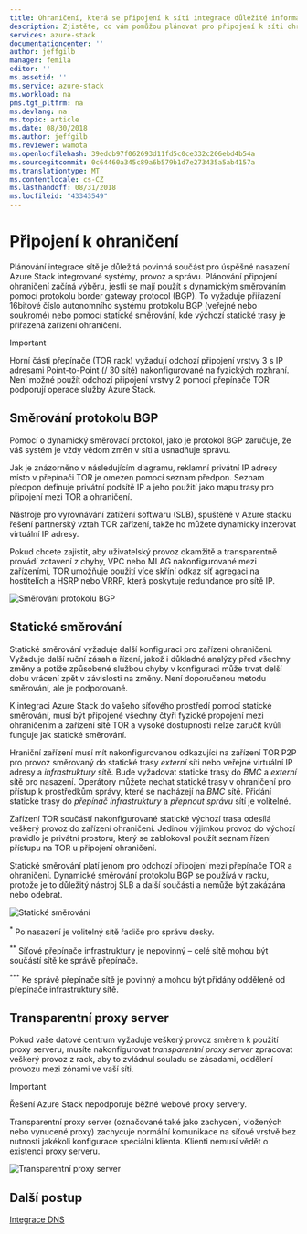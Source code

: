 ```yaml
---
title: Ohraničení, která se připojení k síti integrace důležité informace pro integrované systémy Azure Stack | Dokumentace Microsoftu
description: Zjistěte, co vám pomůžou plánovat pro připojení k síti ohraničení datového centra pomocí služby Azure Stack víc uzlů.
services: azure-stack
documentationcenter: ''
author: jeffgilb
manager: femila
editor: ''
ms.assetid: ''
ms.service: azure-stack
ms.workload: na
pms.tgt_pltfrm: na
ms.devlang: na
ms.topic: article
ms.date: 08/30/2018
ms.author: jeffgilb
ms.reviewer: wamota
ms.openlocfilehash: 39edcb97f062693d11fd5c0ce332c206ebd4b54a
ms.sourcegitcommit: 0c64460a345c89a6b579b1d7e273435a5ab4157a
ms.translationtype: MT
ms.contentlocale: cs-CZ
ms.lasthandoff: 08/31/2018
ms.locfileid: "43343549"
---
```

# <a name="border-connectivity"></a>Připojení k ohraničení 
Plánování integrace sítě je důležitá povinná součást pro úspěšné nasazení Azure Stack integrované systémy, provoz a správu. Plánování připojení ohraničení začíná výběru, jestli se mají použít s dynamickým směrováním pomocí protokolu border gateway protocol (BGP). To vyžaduje přiřazení 16bitové číslo autonomního systému protokolu BGP (veřejné nebo soukromé) nebo pomocí statické směrování, kde výchozí statické trasy je přiřazená zařízení ohraničení.

> [!IMPORTANT]
> Horní části přepínače (TOR rack) vyžadují odchozí připojení vrstvy 3 s IP adresami Point-to-Point (/ 30 sítě) nakonfigurované na fyzických rozhraní. Není možné použít odchozí připojení vrstvy 2 pomocí přepínače TOR podporují operace služby Azure Stack. 

## <a name="bgp-routing"></a>Směrování protokolu BGP
Pomocí o dynamický směrovací protokol, jako je protokol BGP zaručuje, že váš systém je vždy vědom změn v síti a usnadňuje správu. 

Jak je znázorněno v následujícím diagramu, reklamní privátní IP adresy místo v přepínači TOR je omezen pomocí seznam předpon. Seznam předpon definuje privátní podsítě IP a jeho použití jako mapu trasy pro připojení mezi TOR a ohraničení.

Nástroje pro vyrovnávání zatížení softwaru (SLB), spuštěné v Azure stacku řešení partnerský vztah TOR zařízení, takže ho můžete dynamicky inzerovat virtuální IP adresy.

Pokud chcete zajistit, aby uživatelský provoz okamžitě a transparentně provádí zotavení z chyby, VPC nebo MLAG nakonfigurované mezi zařízeními, TOR umožňuje použití více skříní odkaz síť agregaci na hostitelích a HSRP nebo VRRP, která poskytuje redundance pro sítě IP.

![Směrování protokolu BGP](media/azure-stack-border-connectivity/bgp-routing.png)

## <a name="static-routing"></a>Statické směrování
Statické směrování vyžaduje další konfiguraci pro zařízení ohraničení. Vyžaduje další ruční zásah a řízení, jakož i důkladné analýzy před všechny změny a potíže způsobené službou chyby v konfiguraci může trvat delší dobu vrácení zpět v závislosti na změny. Není doporučenou metodu směrování, ale je podporované.

K integraci Azure Stack do vašeho síťového prostředí pomocí statické směrování, musí být připojené všechny čtyři fyzické propojení mezi ohraničením a zařízení sítě TOR a vysoké dostupnosti nelze zaručit kvůli funguje jak statické směrování.

Hraniční zařízení musí mít nakonfigurovanou odkazující na zařízení TOR P2P pro provoz směrovaný do statické trasy *externí* síti nebo veřejné virtuální IP adresy a *infrastruktury* sítě. Bude vyžadovat statické trasy do *BMC* a *externí* sítě pro nasazení. Operátory můžete nechat statické trasy v ohraničení pro přístup k prostředkům správy, které se nacházejí na *BMC* sítě. Přidání statické trasy do *přepínač infrastruktury* a *přepnout správu* sítí je volitelné.

Zařízení TOR součástí nakonfigurované statické výchozí trasa odesílá veškerý provoz do zařízení ohraničení. Jedinou výjimkou provoz do výchozí pravidlo je privátní prostoru, který se zablokoval použít seznam řízení přístupu na TOR u připojení ohraničení.

Statické směrování platí jenom pro odchozí připojení mezi přepínače TOR a ohraničení. Dynamické směrování protokolu BGP se používá v racku, protože je to důležitý nástroj SLB a další součásti a nemůže být zakázána nebo odebrat.

![Statické směrování](media/azure-stack-border-connectivity/static-routing.png)

<sup>\*</sup> Po nasazení je volitelný sítě řadiče pro správu desky.

<sup>\*\*</sup> Síťové přepínače infrastruktury je nepovinný – celé sítě mohou být součástí sítě ke správě přepínače.

<sup>\*\*\*</sup> Ke správě přepínače sítě je povinný a mohou být přidány odděleně od přepínače infrastruktury sítě.

## <a name="transparent-proxy"></a>Transparentní proxy server
Pokud vaše datové centrum vyžaduje veškerý provoz směrem k použití proxy serveru, musíte nakonfigurovat *transparentní proxy server* zpracovat veškerý provoz z rack, aby to zvládnul souladu se zásadami, oddělení provozu mezi zónami ve vaší síti.

> [!IMPORTANT]
> Řešení Azure Stack nepodporuje běžné webové proxy servery.  

Transparentní proxy server (označované také jako zachycení, vložených nebo vynucené proxy) zachycuje normální komunikace na síťové vrstvě bez nutnosti jakékoli konfigurace speciální klienta. Klienti nemusí vědět o existenci proxy serveru.

![Transparentní proxy server](media/azure-stack-border-connectivity/transparent-proxy.png)

## <a name="next-steps"></a>Další postup
[Integrace DNS](azure-stack-integrate-dns.md)